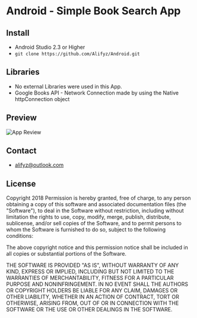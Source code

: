 # Android - Simple Book Search App

## Install

* Android Studio 2.3 or Higher
* ``` git clone https://github.com/Alifyz/Android.git ```

## Libraries

* No external Libraries were used in this App. 
* Google Books API - Network Connection made by using the Native httpConnection object

## Preview
![App Review](https://thumbs.gfycat.com/DelayedFluffyAnemonecrab-size_restricted.gif)

## Contact

* alifyz@outlook.com

## License

Copyright 2018 
Permission is hereby granted, free of charge, to any person obtaining a copy of this software and associated documentation files (the "Software"), to deal in the Software without restriction, including without limitation the rights to use, copy, modify, merge, publish, distribute, sublicense, and/or sell copies of the Software, and to permit persons to whom the Software is furnished to do so, subject to the following conditions:

The above copyright notice and this permission notice shall be included in all copies or substantial portions of the Software.

THE SOFTWARE IS PROVIDED "AS IS", WITHOUT WARRANTY OF ANY KIND, EXPRESS OR IMPLIED, INCLUDING BUT NOT LIMITED TO THE WARRANTIES OF MERCHANTABILITY, FITNESS FOR A PARTICULAR PURPOSE AND NONINFRINGEMENT. IN NO EVENT SHALL THE AUTHORS OR COPYRIGHT HOLDERS BE LIABLE FOR ANY CLAIM, DAMAGES OR OTHER LIABILITY, WHETHER IN AN ACTION OF CONTRACT, TORT OR OTHERWISE, ARISING FROM, OUT OF OR IN CONNECTION WITH THE SOFTWARE OR THE USE OR OTHER DEALINGS IN THE SOFTWARE.
